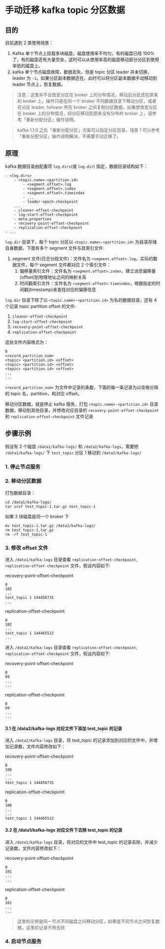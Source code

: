 # 手动迁移 kafka topic 分区数据

## 目的

目前遇到 2 类使用场景：

1. Kafka 单个节点上挂载多块磁盘，磁盘使用率不均匀，有的磁盘已经 100% 了，有的磁盘还有大量空余，这时可以从使用率高的磁盘移动部分分区到使用率低的磁盘上。
2. kafka 单个节点磁盘故障，数据丢失，但是 topic 分区 leader 并未切换，leader 为 `-1`，如果分区副本数据还在，此时可以将分区副本数据手动移动到 leader 节点上，恢复数据。

> 注意：这里并不会改变分区在 broker 上的分布情况，移动后分区还在原来的 broker 上。操作只是在同一个 broker 不同数据目录下移动分区，或者在分区 leader, follower 所在 broker 之间复制分区数据。如果想改变分区在 broker 上的分布情况，将分区移动到原来没有分布的 broker 上，请参考「重新分配分区」操作说明。

> kafka 1.1.0 之后「重新分配分区」方案可以指定分区目录，场景 1 可以参考「重新分配分区」操作说明解决，不需要手动迁移了。


## 原理

kafka 数据目录由配置项 `log.dirs`(或 `log.dir`) 指定，数据目录结构如下：

```
- <log.dirs>
    - <topic.name>-<partition.id>
        - <segment.offset>.log
        - <segment.offset>.index
        - <segment.offset>.timeindex
        - ...
        - leader-epoch-checkpoint
    ...
    - cleaner-offset-checkpoint
    - log-start-offset-checkpoint
    - meta.properties
    - recovery-point-offset-checkpoint
    - replication-offset-checkpoint
- ...
```

`log.dir` 目录下，每个 topic 分区以 `<topic.name>-<partition.id>` 为目录存储自身数据，下面有多个 segment 文件与其索引文件:

1. segment 文件(日志分段文件)：文件名为 `<segment.offset>.log`，实际的数据文件，每个 segment 文件都对应 2 个索引文件：
    1. 偏移量索引文件：文件名为 `<segment.offset>.index`，建立消息偏移量(offset)到物理地址之间的映射关系
    2. 时间戳索引文件：文件名为 `<segment.offset>.timeindex`，根据指定的时间戳(timestamp)来查找对应的偏移信息

`log.dir` 目录下除了以 `<topic.name>-<partition.id>` 为名的数据目录，还有 4 个记录 topic partition offset 的文件:

1. `cleaner-offset-checkpoint`
2. `log-start-offset-checkpoint`
3. `recovery-point-offset-checkpoint`
4. `replication-offset-checkpoint`

这些文件内容格式为：

```
0
<record_partition_num>
<topic> <partition.id> <offset>
<topic> <partition.id> <offset>
<topic> <partition.id> <offset>
...
...
```

`<record_partition_num>` 为文件中记录的条数，下面的每一条记录为以空格分隔的 topic 名，partition，和对应 offset。

移动分区数据，就是停止 kafka 服务，打包 `<topic.name>-<partition.id>` 目录数据，移动到其他目录，并修改对应目录的 `recovery-point-offset-checkpoint` 和 `replication-offset-checkpoint` 文件记录

## 步骤示例

假设有 2 个磁盘 `/data1/kafka-logs/` 和 `/data2/kafka-logs`，需要把 `/data1/kafka-logs/` 下 `test_topic` 分区 1 移动到 `/data2/kafka-logs/`

### 1. 停止节点服务

### 2. 移动分区数据

打包数据目录：

    cd /data1/kafka-logs/
    tar zcvf test_topic-1.tar.gz test_topic-1

如果 2 块磁盘是同一个 broker 下

    mv test_topic-1.tar.gz /data2/kafka-logs/
    rm test_topic-1.tar.gz
    rm -rf test_topic-1

### 3. 修改 offset 文件

进入 `/data1/kafka-logs` 目录查看 `replication-offset-checkpoint`, `replication-offset-checkpoint` 文件，假设内容如下:

recovery-point-offset-checkpoint

```
0
102
...
test_topic 1 144458735
...
```

replication-offset-checkpoint

```
0
102
...
test_topic 1 144465512
...
```

进入 `/data2/kafka-logs` 目录查看 `replication-offset-checkpoint`, `replication-offset-checkpoint` 文件，假设内容如下:

recovery-point-offset-checkpoint

```
0
99
...
...
```

replication-offset-checkpoint

```
0
99
...
...
```

#### 3.1 在 /data2/kafka-logs 对应文件下添加 test_topic 的记录

进入 `/data2/kafka-logs` 目录，将 test_topic 的记录添加到对应的文件中，并增加记录数，文件内容修改如下：

recovery-point-offset-checkpoint

```
0
100
...
...
test_topic 1 144458735
```

replication-offset-checkpoint

```
0
100
...
...
test_topic 1 144465512
```

#### 3.2 在 /data1/kafka-logs 对应文件下去除 test_topic 的记录

进入 `/data1/kafka-logs` 目录，将对应的文件中 test_topic 的记录去除，并减少记录数，文件内容修改如下：

recovery-point-offset-checkpoint

```
0
101
...
...
```

replication-offset-checkpoint

```
0
101
...
...
```

> 这里的示例是同一节点不同磁盘之间移动分区，如果是不同节点之间恢复数据，这里的记录不用去除

### 4. 启动节点服务


